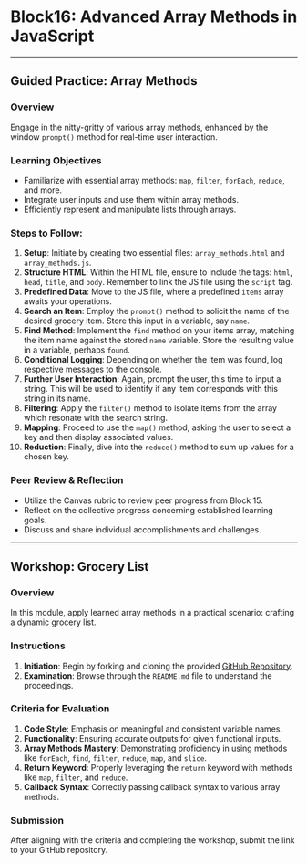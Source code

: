 # Block16: Advanced Array Methods in JavaScript

---

## Guided Practice: Array Methods

### Overview
Engage in the nitty-gritty of various array methods, enhanced by the window `prompt()` method for real-time user interaction.

### Learning Objectives
- Familiarize with essential array methods: `map`, `filter`, `forEach`, `reduce`, and more.
- Integrate user inputs and use them within array methods.
- Efficiently represent and manipulate lists through arrays.

### Steps to Follow:
1. **Setup**: Initiate by creating two essential files: `array_methods.html` and `array_methods.js`.
2. **Structure HTML**: Within the HTML file, ensure to include the tags: `html`, `head`, `title`, and `body`. Remember to link the JS file using the `script` tag.
3. **Predefined Data**: Move to the JS file, where a predefined `items` array awaits your operations.
4. **Search an Item**: Employ the `prompt()` method to solicit the name of the desired grocery item. Store this input in a variable, say `name`.
5. **Find Method**: Implement the `find` method on your items array, matching the item name against the stored `name` variable. Store the resulting value in a variable, perhaps `found`.
6. **Conditional Logging**: Depending on whether the item was found, log respective messages to the console.
7. **Further User Interaction**: Again, prompt the user, this time to input a string. This will be used to identify if any item corresponds with this string in its name.
8. **Filtering**: Apply the `filter()` method to isolate items from the array which resonate with the search string.
9. **Mapping**: Proceed to use the `map()` method, asking the user to select a key and then display associated values.
10. **Reduction**: Finally, dive into the `reduce()` method to sum up values for a chosen key.

### Peer Review & Reflection
- Utilize the Canvas rubric to review peer progress from Block 15.
- Reflect on the collective progress concerning established learning goals.
- Discuss and share individual accomplishments and challenges.

---

## Workshop: Grocery List

### Overview
In this module, apply learned array methods in a practical scenario: crafting a dynamic grocery list.

### Instructions
1. **Initiation**: Begin by forking and cloning the provided [GitHub Repository](https://github.com/DevLinx76/block16.git).
2. **Examination**: Browse through the `README.md` file to understand the proceedings.

### Criteria for Evaluation
1. **Code Style**: Emphasis on meaningful and consistent variable names.
2. **Functionality**: Ensuring accurate outputs for given functional inputs.
3. **Array Methods Mastery**: Demonstrating proficiency in using methods like `forEach`, `find`, `filter`, `reduce`, `map`, and `slice`.
4. **Return Keyword**: Properly leveraging the `return` keyword with methods like `map`, `filter`, and `reduce`.
5. **Callback Syntax**: Correctly passing callback syntax to various array methods.

### Submission
After aligning with the criteria and completing the workshop, submit the link to your GitHub repository.

